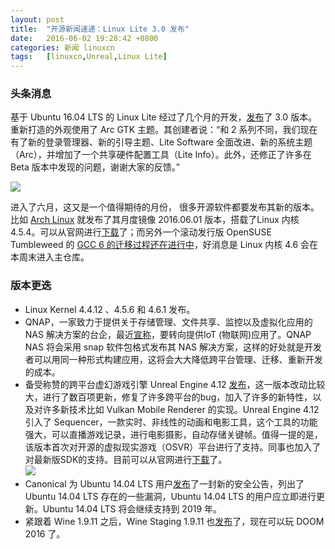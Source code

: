 ```yaml
---
layout: post
title:	"开源新闻速递：Linux Lite 3.0 发布"
date:	2016-06-02 19:28:42 +0800 
categories:	新闻 linuxcn 
tags:	[linuxcn,Unreal,Linux Lite]
---
```



### 头条消息


基于 Ubuntu 16.04 LTS 的 Linux Lite 经过了几个月的开发，[发布](https://www.linuxliteos.com/forums/release-announcements/linux-lite-3-0-final-released/)了 3.0 版本。重新打造的外观使用了 Arc GTK 主题。其创建者说：“和 2 系列不同，我们现在有了新的登录管理器、新的引导主题、Lite Software 全面改进、新的系统主题（Arc），并增加了一个共享硬件配置工具（Lite Info）。此外，还修正了许多在 Beta 版本中发现的问题，谢谢大家的反馈。”


![](/Asserts/Images//attachment/album/201606/02/192844eb40z1bh3hw8h64x.jpg)


进入了六月，这又是一个值得期待的月份， 很多开源软件都要发布其新的版本。比如 [Arch Linux](https://www.archlinux.org/) 就发布了其月度镜像 2016.06.01 版本，搭载了Linux 内核 4.5.4。可以从官网进行[下载](https://www.archlinux.org/download/)了；而另外一个滚动发行版 OpenSUSE Tumbleweed 的 [GCC 6 的迁移过程还在进行中](/article-7386-1.html)，好消息是 Linux 内核 4.6 会在本周末进入主仓库。


### 版本更迭


* Linux Kernel 4.4.12 、4.5.6 和 4.6.1 发布。
* QNAP，一家致力于提供关于存储管理、文件共享、监控以及虚拟化应用的 NAS 解决方案的台企，最近[宣称](https://www.qnap.com/i/uk/news/con_show.php?op=showone&cid=518)，要转向提供IoT (物联网)应用了。QNAP NAS 将会采用 snap 软件包格式发布其 NAS 解决方案，这样的好处就是开发者可以用同一种形式构建应用，这将会大大降低跨平台管理、迁移、重新开发的成本。
* 备受称赞的跨平台虚幻游戏引擎 Unreal Engine 4.12 [发布](https://www.unrealengine.com/blog/unreal-engine-4-12-released)，这一版本改动比较大，进行了数百项更新，修复了许多跨平台的bug，加入了许多的新特性，以及对许多新技术比如 Vulkan Mobile Renderer 的实现。Unreal Engine 4.12 引入了 Sequencer，一款实时、非线性的动画和电影工具，这个工具的功能强大，可以直播游戏记录，进行电影摄影，自动存储关键帧。值得一提的是，该版本首次对开源的虚拟现实游戏（OSVR）平台进行了支持。同事也加入了对最新版SDK的支持。目前可以从官网进行[下载](https://www.unrealengine.com/zh-CN/what-is-unreal-engine-4)了。  
![](/Asserts/Images//attachment/album/201606/02/192845pjvv5fdxrvsdjgxx.jpg)
* Canonical 为 Ubuntu 14.04 LTS 用户[发布](http://www.ubuntu.com/usn/usn-2989-1/)了一封新的安全公告，列出了 Ubuntu 14.04 LTS 存在的一些漏洞，Ubuntu 14.04 LTS 的用户应立即进行更新。Ubuntu 14.04 LTS 将会继续支持到 2019 年。
* 紧跟着 Wine 1.9.11 之后，Wine Staging 1.9.11 也[发布](http://www.wine-staging.com/news/2016-05-19-release-1.9.11.html)了，现在可以玩 DOOM 2016 了。
